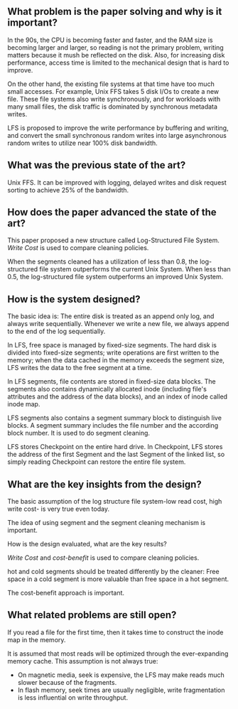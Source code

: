 ## What problem is the paper solving and why is it important?

In the 90s, the CPU is becoming faster and faster, and the RAM size is becoming larger and larger, so reading is not the primary problem, writing matters because it mush be reflected on the disk. Also, for increasing disk performance,  access time is limited to the mechanical design  that is hard to improve. 

On the other hand,  the existing file systems at that time have too much small accesses. For example, Unix FFS takes 5 disk I/Os to create a new file. These file systems also write synchronously, and for workloads with many small files, the disk traffic is dominated by synchronous metadata writes. 

LFS is proposed to improve the write performance by buffering and writing, and convert the small synchronous random writes into large asynchronous random writes to utilize near 100% disk bandwidth.

 

## What was the previous state of the art?

Unix FFS. It can be improved with logging, delayed writes and disk request sorting to achieve 25% of the bandwidth.

## How does the paper advanced the state of the art?

This paper proposed a new structure called Log-Structured File System. *Write Cost* is used to compare cleaning policies. 

When the segments cleaned has a utilization of less than 0.8, the log-structured file system outperforms the current Unix System. When less than 0.5, the log-structured file system outperforms an improved Unix System.

## How is the system designed?

The basic idea is: The entire disk is treated as an append only log, and always write sequentially. Whenever we write a new file, we always append to the end of the log sequentially.

In LFS, free space is managed by fixed-size segments. The hard disk is divided into fixed-size segments; write operations are first written to the memory; when the data cached in the memory exceeds the segment size, LFS writes the data to the free segment at a time.

In LFS segments, file contents are stored in fixed-size data blocks. The segments also contains dynamically allocated inode (including file's attributes and the address of the data blocks), and an index of inode called inode map. 

LFS segments also contains a segment summary block to distinguish live blocks. A segment summary includes the file number and the according block number. It is used to do segment cleaning.

LFS stores Checkpoint on the entire hard drive. In Checkpoint, LFS stores the address of the first Segment and the last Segment of the linked list, so simply reading Checkpoint can restore the entire file system.

## What are the key insights from the design?

The basic assumption of the log structure file system-low read cost, high write cost- is very true even today. 

The idea of using segment and the segment cleaning mechanism is important.

How is the design evaluated, what are the key results?

*Write Cost* and *cost-benefit* is used to compare cleaning policies. 

hot and cold segments should be treated differently by the cleaner: Free space in a cold segment is more valuable than free space in a hot segment.

The cost-benefit approach is important.

## What related problems are still open?

If you read a file for the first time, then it takes time to construct the inode map in the memory. 

It is assumed that most reads will be optimized through the ever-expanding memory cache. This assumption is not always true:

- On magnetic media, seek is expensive, the LFS may make reads much slower because of the fragments.
- In flash memory, seek times are usually negligible, write fragmentation is less influential on write throughput.

